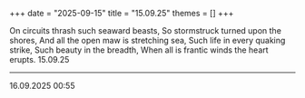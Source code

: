 +++
date = "2025-09-15"
title = "15.09.25"
themes = []
+++

On circuits thrash such seaward beasts,
So stormstruck turned upon the shores,
And all the open maw is stretching sea,
Such life in every quaking strike,
Such beauty in the breadth,
When all is frantic winds the heart erupts.
15.09.25

---

16.09.2025 00:55

